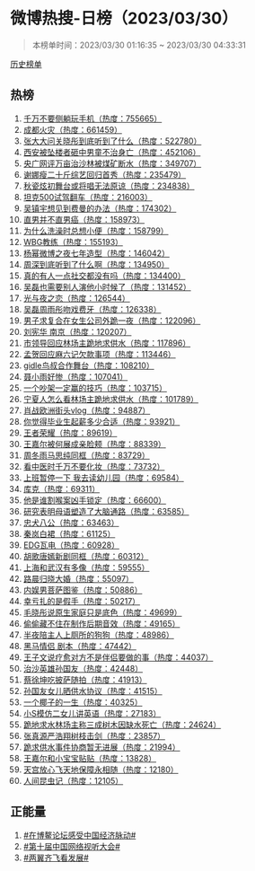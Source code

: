 <h1>
微博热搜-日榜（2023/03/30）
</h1>
<blockquote>
<p>
本榜单时间：2023/03/30 01:16:35 ~ 2023/03/30 04:33:31
</p>
</blockquote>
<p>
<a href="https://github.com/daifee/weibo-hot-search/tree/main/archives/daily">历史榜单</a>
</p>
<h2>
热榜
</h2>
<ol>

<li>
<a href="https://s.weibo.com/weibo?q=%23%E5%8D%83%E4%B8%87%E4%B8%8D%E8%A6%81%E4%BE%A7%E8%BA%BA%E7%8E%A9%E6%89%8B%E6%9C%BA%23" target="weibo">
千万不要侧躺玩手机（热度：755665）
</a>
</li>

<li>
<a href="https://s.weibo.com/weibo?q=%23%E6%88%90%E9%83%BD%E7%81%AB%E7%81%BE%23" target="weibo">
成都火灾（热度：661459）
</a>
</li>

<li>
<a href="https://s.weibo.com/weibo?q=%23%E5%BC%A0%E5%A4%A7%E5%A4%A7%E9%97%AE%E5%85%B3%E6%99%93%E5%BD%A4%E5%88%B0%E5%BA%95%E5%90%AC%E5%88%B0%E4%BA%86%E4%BB%80%E4%B9%88%23" target="weibo">
张大大问关晓彤到底听到了什么（热度：522780）
</a>
</li>

<li>
<a href="https://s.weibo.com/weibo?q=%23%E8%A5%BF%E5%AE%89%E8%A2%AB%E5%9D%A0%E6%A5%BC%E8%80%85%E7%A0%B8%E4%B8%AD%E7%94%B7%E7%AB%A5%E4%B8%8D%E6%B2%BB%E8%BA%AB%E4%BA%A1%23" target="weibo">
西安被坠楼者砸中男童不治身亡（热度：452106）
</a>
</li>

<li>
<a href="https://s.weibo.com/weibo?q=%23%E5%A4%AE%E5%B9%BF%E7%BD%91%E8%AF%84%E4%B8%87%E4%BA%A9%E6%B2%BB%E6%B2%99%E6%9E%97%E8%A2%AB%E7%85%A4%E7%9F%BF%E6%96%AD%E6%B0%B4%23" target="weibo">
央广网评万亩治沙林被煤矿断水（热度：349707）
</a>
</li>

<li>
<a href="https://s.weibo.com/weibo?q=%23%E8%B0%A2%E5%A8%9C%E7%98%A6%E4%BA%8C%E5%8D%81%E6%96%A4%E7%BB%BC%E8%89%BA%E5%9B%9E%E5%BD%92%E9%A6%96%E7%A7%80%23" target="weibo">
谢娜瘦二十斤综艺回归首秀（热度：235479）
</a>
</li>

<li>
<a href="https://s.weibo.com/weibo?q=%23%E7%A7%8B%E7%93%B7%E7%82%AB%E5%88%9D%E8%88%9E%E5%8F%B0%E6%88%96%E5%B0%86%E5%94%B1%E6%97%A0%E6%B3%95%E5%8E%9F%E8%B0%85%23" target="weibo">
秋瓷炫初舞台或将唱无法原谅（热度：234838）
</a>
</li>

<li>
<a href="https://s.weibo.com/weibo?q=%23%E5%9D%A6%E5%85%8B500%E8%AF%95%E9%A9%BE%E7%BF%BB%E8%BD%A6%23" target="weibo">
坦克500试驾翻车（热度：216003）
</a>
</li>

<li>
<a href="https://s.weibo.com/weibo?q=%23%E5%90%B4%E9%95%87%E5%AE%87%E6%83%B3%E8%A7%81%E5%88%B0%E8%B4%B9%E6%9B%BC%E7%9A%84%E5%8A%9E%E6%B3%95%23" target="weibo">
吴镇宇想见到费曼的办法（热度：174302）
</a>
</li>

<li>
<a href="https://s.weibo.com/weibo?q=%23%E7%9B%B4%E7%94%B7%E5%B9%B6%E4%B8%8D%E7%9B%B4%E7%94%B7%E7%99%8C%23" target="weibo">
直男并不直男癌（热度：158973）
</a>
</li>

<li>
<a href="https://s.weibo.com/weibo?q=%23%E4%B8%BA%E4%BB%80%E4%B9%88%E6%B4%97%E6%BE%A1%E6%97%B6%E6%80%BB%E6%83%B3%E5%B0%8F%E4%BE%BF%23" target="weibo">
为什么洗澡时总想小便（热度：158799）
</a>
</li>

<li>
<a href="https://s.weibo.com/weibo?q=%23WBG%E6%95%99%E7%BB%83%23" target="weibo">
WBG教练（热度：155193）
</a>
</li>

<li>
<a href="https://s.weibo.com/weibo?q=%23%E6%9D%A8%E5%B9%82%E5%BE%AE%E5%8D%9A%E4%B9%8B%E5%A4%9C%E4%B8%83%E5%B9%B4%E9%80%A0%E5%9E%8B%23" target="weibo">
杨幂微博之夜七年造型（热度：146042）
</a>
</li>

<li>
<a href="https://s.weibo.com/weibo?q=%23%E5%91%A8%E6%B7%B1%E5%88%B0%E5%BA%95%E5%90%AC%E5%88%B0%E4%BA%86%E4%BB%80%E4%B9%88%E5%95%8A%23" target="weibo">
周深到底听到了什么啊（热度：134950）
</a>
</li>

<li>
<a href="https://s.weibo.com/weibo?q=%23%E7%9C%9F%E7%9A%84%E6%9C%89%E4%BA%BA%E4%B8%80%E7%82%B9%E7%A4%BE%E4%BA%A4%E9%83%BD%E6%B2%A1%E6%9C%89%E5%90%97%23" target="weibo">
真的有人一点社交都没有吗（热度：134400）
</a>
</li>

<li>
<a href="https://s.weibo.com/weibo?q=%23%E5%90%B4%E7%A3%8A%E4%B9%9F%E9%9C%80%E8%A6%81%E5%88%AB%E4%BA%BA%E6%BC%94%E4%BB%96%E5%B0%8F%E6%97%B6%E5%80%99%E4%BA%86%23" target="weibo">
吴磊也需要别人演他小时候了（热度：131452）
</a>
</li>

<li>
<a href="https://s.weibo.com/weibo?q=%23%E5%85%89%E4%B8%8E%E5%A4%9C%E4%B9%8B%E6%81%8B%23" target="weibo">
光与夜之恋（热度：126544）
</a>
</li>

<li>
<a href="https://s.weibo.com/weibo?q=%23%E5%90%B4%E7%A3%8A%E5%91%A8%E9%9B%A8%E5%BD%A4%E5%90%BB%E6%88%8F%E8%B4%B9%E7%89%99%23" target="weibo">
吴磊周雨彤吻戏费牙（热度：126338）
</a>
</li>

<li>
<a href="https://s.weibo.com/weibo?q=%23%E7%94%B7%E5%AD%90%E6%B1%82%E5%A4%8D%E5%90%88%E5%9C%A8%E5%A5%B3%E7%94%9F%E5%85%AC%E5%8F%B8%E5%A4%96%E8%B7%AA%E4%B8%80%E5%A4%9C%23" target="weibo">
男子求复合在女生公司外跪一夜（热度：122096）
</a>
</li>

<li>
<a href="https://s.weibo.com/weibo?q=%23%E5%88%98%E5%AE%AA%E5%8D%8E%20%E5%8D%97%E4%BA%AC%23" target="weibo">
刘宪华 南京（热度：120207）
</a>
</li>

<li>
<a href="https://s.weibo.com/weibo?q=%23%E5%B8%82%E9%A2%86%E5%AF%BC%E5%9B%9E%E5%BA%94%E6%9E%97%E5%9C%BA%E4%B8%BB%E8%B7%AA%E5%9C%B0%E6%B1%82%E4%BE%9B%E6%B0%B4%23" target="weibo">
市领导回应林场主跪地求供水（热度：117896）
</a>
</li>

<li>
<a href="https://s.weibo.com/weibo?q=%23%E5%AD%9F%E8%B4%BA%E5%9B%9E%E5%BA%94%E9%BA%BB%E5%85%AD%E8%AE%B0%E6%AC%A0%E6%AC%BE%E4%BA%8B%E9%A1%B9%23" target="weibo">
孟贺回应麻六记欠款事项（热度：113446）
</a>
</li>

<li>
<a href="https://s.weibo.com/weibo?q=%23gidle%E9%B8%9F%E5%8F%94%E5%90%88%E4%BD%9C%E8%88%9E%E5%8F%B0%23" target="weibo">
gidle鸟叔合作舞台（热度：108210）
</a>
</li>

<li>
<a href="https://s.weibo.com/weibo?q=%23%E8%81%82%E5%B0%8F%E9%9B%A8%E5%A5%BD%E6%83%A8%23" target="weibo">
聂小雨好惨（热度：107041）
</a>
</li>

<li>
<a href="https://s.weibo.com/weibo?q=%23%E4%B8%80%E4%B8%AA%E5%90%B5%E6%9E%B6%E4%B8%80%E5%AE%9A%E8%B5%A2%E7%9A%84%E6%8A%80%E5%B7%A7%23" target="weibo">
一个吵架一定赢的技巧（热度：103715）
</a>
</li>

<li>
<a href="https://s.weibo.com/weibo?q=%23%E5%AE%81%E5%A4%8F%E4%BA%BA%E6%80%8E%E4%B9%88%E7%9C%8B%E6%9E%97%E5%9C%BA%E4%B8%BB%E8%B7%AA%E5%9C%B0%E6%B1%82%E4%BE%9B%E6%B0%B4%23" target="weibo">
宁夏人怎么看林场主跪地求供水（热度：101789）
</a>
</li>

<li>
<a href="https://s.weibo.com/weibo?q=%23%E8%82%96%E6%88%98%E6%AC%A7%E6%B4%B2%E8%A1%97%E5%A4%B4vlog%23" target="weibo">
肖战欧洲街头vlog（热度：94887）
</a>
</li>

<li>
<a href="https://s.weibo.com/weibo?q=%23%E4%BD%A0%E8%A7%89%E5%BE%97%E6%AF%95%E4%B8%9A%E7%94%9F%E8%B5%B7%E8%96%AA%E5%A4%9A%E5%B0%91%E5%90%88%E9%80%82%23" target="weibo">
你觉得毕业生起薪多少合适（热度：93921）
</a>
</li>

<li>
<a href="https://s.weibo.com/weibo?q=%23%E7%8E%8B%E8%80%85%E8%8D%A3%E8%80%80%23" target="weibo">
王者荣耀（热度：89619）
</a>
</li>

<li>
<a href="https://s.weibo.com/weibo?q=%23%E7%8E%8B%E5%98%89%E5%B0%94%E8%A2%AB%E4%BD%95%E5%B1%95%E6%88%90%E4%BA%B2%E8%84%B8%E9%A2%8A%23" target="weibo">
王嘉尔被何展成亲脸颊（热度：88339）
</a>
</li>

<li>
<a href="https://s.weibo.com/weibo?q=%23%E5%91%A8%E5%86%AC%E9%9B%A8%E9%A9%AC%E6%80%9D%E7%BA%AF%E5%90%8C%E6%A1%86%23" target="weibo">
周冬雨马思纯同框（热度：83729）
</a>
</li>

<li>
<a href="https://s.weibo.com/weibo?q=%23%E7%9C%8B%E4%B8%AD%E5%8C%BB%E6%97%B6%E5%8D%83%E4%B8%87%E4%B8%8D%E8%A6%81%E5%8C%96%E5%A6%86%23" target="weibo">
看中医时千万不要化妆（热度：73732）
</a>
</li>

<li>
<a href="https://s.weibo.com/weibo?q=%23%E4%B8%8A%E7%8F%AD%E6%9A%82%E5%81%9C%E4%B8%80%E4%B8%8B%20%E6%88%91%E5%8E%BB%E8%AF%BB%E5%B9%BC%E5%84%BF%E5%9B%AD%23" target="weibo">
上班暂停一下 我去读幼儿园（热度：69584）
</a>
</li>

<li>
<a href="https://s.weibo.com/weibo?q=%23%E5%BA%93%E5%85%8B%23" target="weibo">
库克（热度：69311）
</a>
</li>

<li>
<a href="https://s.weibo.com/weibo?q=%23%E4%BB%96%E6%98%AF%E8%B0%81%E5%89%B2%E5%96%89%E6%A1%88%E5%87%B6%E6%89%8B%E9%94%81%E5%AE%9A%23" target="weibo">
他是谁割喉案凶手锁定（热度：66600）
</a>
</li>

<li>
<a href="https://s.weibo.com/weibo?q=%23%E7%A0%94%E7%A9%B6%E8%A1%A8%E6%98%8E%E6%AF%8D%E8%AF%AD%E5%A1%91%E9%80%A0%E4%BA%86%E5%A4%A7%E8%84%91%E9%80%9A%E8%B7%AF%23" target="weibo">
研究表明母语塑造了大脑通路（热度：63585）
</a>
</li>

<li>
<a href="https://s.weibo.com/weibo?q=%23%E5%BF%A0%E7%8A%AC%E5%85%AB%E5%85%AC%23" target="weibo">
忠犬八公（热度：63463）
</a>
</li>

<li>
<a href="https://s.weibo.com/weibo?q=%23%E7%A7%A6%E5%B2%9A%E7%99%BD%E8%A3%99%23" target="weibo">
秦岚白裙（热度：61125）
</a>
</li>

<li>
<a href="https://s.weibo.com/weibo?q=%23EDG%E7%93%A6%E7%94%B5%23" target="weibo">
EDG瓦电（热度：60928）
</a>
</li>

<li>
<a href="https://s.weibo.com/weibo?q=%23%E8%83%A1%E6%AD%8C%E5%94%90%E5%AB%A3%E6%96%B0%E5%89%A7%E5%90%8C%E6%A1%86%23" target="weibo">
胡歌唐嫣新剧同框（热度：60312）
</a>
</li>

<li>
<a href="https://s.weibo.com/weibo?q=%23%E4%B8%8A%E6%B5%B7%E5%92%8C%E6%AD%A6%E6%B1%89%E6%9C%89%E5%A4%9A%E5%83%8F%23" target="weibo">
上海和武汉有多像（热度：59555）
</a>
</li>

<li>
<a href="https://s.weibo.com/weibo?q=%23%E8%B7%AF%E6%99%A8%E5%BD%92%E6%99%93%E5%A4%A7%E5%A9%9A%23" target="weibo">
路晨归晓大婚（热度：55097）
</a>
</li>

<li>
<a href="https://s.weibo.com/weibo?q=%23%E5%86%85%E5%A8%B1%E7%94%B7%E8%8F%A9%E8%90%A8%E5%9B%BE%E9%89%B4%23" target="weibo">
内娱男菩萨图鉴（热度：50886）
</a>
</li>

<li>
<a href="https://s.weibo.com/weibo?q=%23%E5%B9%B8%E4%BA%8F%E6%89%8E%E7%9A%84%E6%98%AF%E5%81%87%E6%89%8B%23" target="weibo">
幸亏扎的是假手（热度：50217）
</a>
</li>

<li>
<a href="https://s.weibo.com/weibo?q=%23%E6%AF%9B%E6%99%93%E5%BD%A4%E8%AF%B4%E5%8E%9F%E7%94%9F%E5%AE%B6%E5%BA%AD%E5%8F%AA%E6%98%AF%E5%BA%95%E8%89%B2%23" target="weibo">
毛晓彤说原生家庭只是底色（热度：49699）
</a>
</li>

<li>
<a href="https://s.weibo.com/weibo?q=%23%E5%81%B7%E5%81%B7%E8%97%8F%E4%B8%8D%E4%BD%8F%E5%9C%A8%E5%88%B6%E4%BD%9C%E5%90%8E%E6%9C%9F%E9%9F%B3%E6%95%88%23" target="weibo">
偷偷藏不住在制作后期音效（热度：49165）
</a>
</li>

<li>
<a href="https://s.weibo.com/weibo?q=%23%E5%8D%8A%E5%A4%9C%E9%99%AA%E4%B8%BB%E4%BA%BA%E4%B8%8A%E5%8E%95%E6%89%80%E7%9A%84%E7%8B%97%E7%8B%97%23" target="weibo">
半夜陪主人上厕所的狗狗（热度：48986）
</a>
</li>

<li>
<a href="https://s.weibo.com/weibo?q=%23%E9%BB%91%E9%A9%AC%E6%83%85%E4%BE%A3%20%E5%89%A7%E6%9C%AC%23" target="weibo">
黑马情侣 剧本（热度：47442）
</a>
</li>

<li>
<a href="https://s.weibo.com/weibo?q=%23%E7%8E%8B%E5%AD%90%E6%96%87%E8%AF%B4%E7%96%97%E6%84%88%E5%AF%B9%E6%96%B9%E4%B8%8D%E6%98%AF%E4%BC%B4%E4%BE%A3%E8%A6%81%E5%81%9A%E7%9A%84%E4%BA%8B%23" target="weibo">
王子文说疗愈对方不是伴侣要做的事（热度：44037）
</a>
</li>

<li>
<a href="https://s.weibo.com/weibo?q=%23%E6%B2%BB%E6%B2%99%E8%8B%B1%E9%9B%84%E5%AD%99%E5%9B%BD%E5%8F%8B%23" target="weibo">
治沙英雄孙国友（热度：42448）
</a>
</li>

<li>
<a href="https://s.weibo.com/weibo?q=%23%E8%94%A1%E5%BE%90%E5%9D%A4%E5%90%83%E6%8A%AB%E8%90%A8%E9%9A%8F%E6%8B%8D%23" target="weibo">
蔡徐坤吃披萨随拍（热度：41913）
</a>
</li>

<li>
<a href="https://s.weibo.com/weibo?q=%23%E5%AD%99%E5%9B%BD%E5%8F%8B%E5%A5%B3%E5%84%BF%E6%99%92%E4%BE%9B%E6%B0%B4%E5%8D%8F%E8%AE%AE%23" target="weibo">
孙国友女儿晒供水协议（热度：41515）
</a>
</li>

<li>
<a href="https://s.weibo.com/weibo?q=%23%E4%B8%80%E4%B8%AA%E6%A4%B0%E5%AD%90%E7%9A%84%E4%B8%80%E7%94%9F%23" target="weibo">
一个椰子的一生（热度：40325）
</a>
</li>

<li>
<a href="https://s.weibo.com/weibo?q=%23%E5%B0%8FS%E6%A8%A1%E4%BB%BF%E4%BA%8C%E5%A5%B3%E5%84%BF%E8%AE%B2%E8%8B%B1%E8%AF%AD%23" target="weibo">
小S模仿二女儿讲英语（热度：27183）
</a>
</li>

<li>
<a href="https://s.weibo.com/weibo?q=%23%E8%B7%AA%E5%9C%B0%E6%B1%82%E6%B0%B4%E6%9E%97%E5%9C%BA%E4%B8%BB%E7%A7%B0%E4%B8%89%E6%88%90%E6%A0%91%E6%9C%A8%E5%9B%A0%E7%BC%BA%E6%B0%B4%E6%AD%BB%E4%BA%A1%23" target="weibo">
跪地求水林场主称三成树木因缺水死亡（热度：24624）
</a>
</li>

<li>
<a href="https://s.weibo.com/weibo?q=%23%E5%BC%A0%E7%9C%9F%E6%BA%90%E4%B8%A5%E6%B5%A9%E7%BF%94%E6%A0%91%E6%9E%9D%E5%87%BB%E5%89%91%23" target="weibo">
张真源严浩翔树枝击剑（热度：23857）
</a>
</li>

<li>
<a href="https://s.weibo.com/weibo?q=%23%E8%B7%AA%E6%B1%82%E4%BE%9B%E6%B0%B4%E4%BA%8B%E4%BB%B6%E5%8D%8F%E5%95%86%E6%9A%82%E6%97%A0%E8%BF%9B%E5%B1%95%23" target="weibo">
跪求供水事件协商暂无进展（热度：21994）
</a>
</li>

<li>
<a href="https://s.weibo.com/weibo?q=%23%E7%8E%8B%E5%98%89%E5%B0%94%E5%92%8C%E5%B0%8F%E5%AE%9D%E5%AE%9D%E8%B4%B4%E8%B4%B4%23" target="weibo">
王嘉尔和小宝宝贴贴（热度：13828）
</a>
</li>

<li>
<a href="https://s.weibo.com/weibo?q=%23%E5%A4%A9%E5%AE%AB%E6%94%BE%E5%BF%83%E9%A3%9E%E5%A4%A9%E5%9C%B0%E4%BF%9D%E9%9A%9C%E6%B0%B8%E7%9B%B8%E9%9A%8F%23" target="weibo">
天宫放心飞天地保障永相随（热度：12180）
</a>
</li>

<li>
<a href="https://s.weibo.com/weibo?q=%23%E4%BA%BA%E9%97%B4%E6%98%86%E8%99%AB%E8%AE%B0%23" target="weibo">
人间昆虫记（热度：12105）
</a>
</li>

</ol>
<h2>
正能量
</h2>
<ol>

<li>
<a href="https://s.weibo.com/weibo?q=%23%23%E5%9C%A8%E5%8D%9A%E9%B3%8C%E8%AE%BA%E5%9D%9B%E6%84%9F%E5%8F%97%E4%B8%AD%E5%9B%BD%E7%BB%8F%E6%B5%8E%E8%84%89%E5%8A%A8%23%23" target="weibo">
#在博鳌论坛感受中国经济脉动#
</a>
</li>

<li>
<a href="https://s.weibo.com/weibo?q=%23%23%E7%AC%AC%E5%8D%81%E5%B1%8A%E4%B8%AD%E5%9B%BD%E7%BD%91%E7%BB%9C%E8%A7%86%E5%90%AC%E5%A4%A7%E4%BC%9A%23%23" target="weibo">
#第十届中国网络视听大会#
</a>
</li>

<li>
<a href="https://s.weibo.com/weibo?q=%23%23%E4%B8%A4%E7%BF%BC%E9%BD%90%E9%A3%9E%E7%9C%8B%E5%8F%91%E5%B1%95%23%23" target="weibo">
#两翼齐飞看发展#
</a>
</li>

</ol>